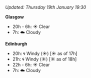 *Updated: Thursday 19th January 19:30*

**Glasgow**

* 20h - 6h: :sunny: Clear
* 7h: :cloud: Cloudy

**Edinburgh**

* 20h: :cyclone: Windy (:sunny:) [:sunny: as of 17h]
* 21h: :cyclone: Windy (:sunny:) [:sunny: as of 18h]
* 22h - 6h: :sunny: Clear
* 7h: :cloud: Cloudy
